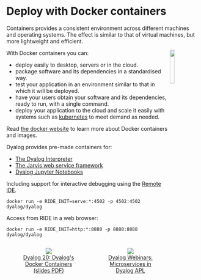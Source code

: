 # Deploy with Docker containers
Containers provides a consistent environment across different machines and operating systems. The effect is similar to that of virtual machines, but more lightweight and efficient.

<img style="width:15%; float:right;" src="https://www.docker.com/wp-content/uploads/2022/03/vertical-logo-monochromatic.png" />

With Docker containers you can:

- deploy easily to desktop, servers or in the cloud.
- package software and its dependencies in a standardised way.
- test your application in an environment similar to that in which it will be deployed.
- have your users obtain your software and its dependencies, ready to run, with a single command.
- deploy your application to the cloud and scale it easily with systems such as [kubernetes](https://kubernetes.io/) to meet demand as needed.

Read [the docker website](https://www.docker.com/resources/what-container/) to learn more about Docker containers and images.

Dyalog provides pre-made containers for:

- [The Dyalog Interpreter](https://hub.docker.com/r/dyalog/dyalog)
- [The Jarvis web service framework](https://hub.docker.com/r/dyalog/jarvis)
- [Dyalog Jupyter Notebooks](https://hub.docker.com/r/dyalog/jupyter)

Including support for interactive debugging using the [Remote IDE](https://docs.dyalog.com/latest/RIDE%20User%20Guide.pdf).

```shell
docker run -e RIDE_INIT=serve:*:4502 -p 4502:4502 dyalog/dyalog
```

Access from RIDE in a web browser:

```APL
docker run -e RIDE_INIT=http:*:8888 -p 8888:8888 dyalog/dyalog
```

<div id="videos">
<style>
	#videos {
		display: flex;
		text-align: center;
	}
</style>

<figure>
	<a href="https://dyalog.tv/Dyalog20/?v=DeNkIYRehSs"><img src="https://img.youtube.com/vi/DeNkIYRehSs/0.jpg">
	<figcaption>
		Dyalog 20: Dyalog's Docker Containers <a target="_blank" rel="noopener noreferrer" href="https://www.dyalog.com/uploads/conference/dyalog20/presentations/D08_Dyalog_Docker_Containers.pdf">(slides PDF)</a>
	</figcaption>
	</a>
</figure>

<figure>
	<a href="https://dyalog.tv/Dyalog20/?v=DeNkIYRehSs"><img src="https://img.youtube.com/vi/KKJMeGAWGaE/0.jpg">
	<figcaption>
		Dyalog Webinars: Microservices in Dyalog APL
	</figcaption>
	</a>
</figure>

</div>
